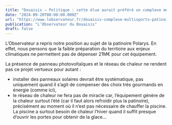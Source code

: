```yaml
---
title: "Douaisis – Politique : cette élue aurait préféré un complexe multisports plutôt qu’une patinoire"
date: "2024-09-20T08:00:00.000Z"
url: "https://www.lobservateur.fr/douaisis-complexe-multisports-patinoire-ecolo/"
publication: "L’Observateur du Douaisis"
draft: false
---
```


L’Observateur a repris notre position au sujet de la patinoire Polarys. En effet, nous pensons que la faible préparation du territoire aux enjeux climatiques ne permettent pas de dépenser 21M€ pour cet équipement.

La présence de panneau photovoltaïques et le réseau de chaleur ne rendent pas ce projet vertueux pour autant :
- installer des panneaux solaires devrait être systématique, pas uniquement quand il s’agit de compenser des choix très gourmands en énergie (comme ici),
- le réseau de chaleur ne fera pas de miracle car, l’équipement génère de la chaleur surtout l’été (car il faut alors refroidir plus la patinoire), précisément au moment où il n’est pas nécessaire de chauffer la piscine. La piscine a surtout besoin de chaleur l’hiver quand il suffit presque d’ouvrir les portes pour obtenir de la glace...
